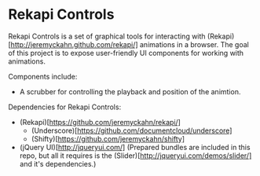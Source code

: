 # Rekapi Controls

Rekapi Controls is a set of graphical tools for interacting with (Rekapi)[http://jeremyckahn.github.com/rekapi/] animations in a browser.  The goal of this project is to expose user-friendly UI components for working with animations.

Components include:

- A scrubber for controlling the playback and position of the animtion.

Dependencies for Rekapi Controls:

- (Rekapi)[https://github.com/jeremyckahn/rekapi/]
  - (Underscore)[https://github.com/documentcloud/underscore]
  - (Shifty)[https://github.com/jeremyckahn/shifty]
- (jQuery UI)[http://jqueryui.com/] (Prepared bundles are included in this repo, but all it requires is the (Slider)[http://jqueryui.com/demos/slider/] and it's dependencies.)
